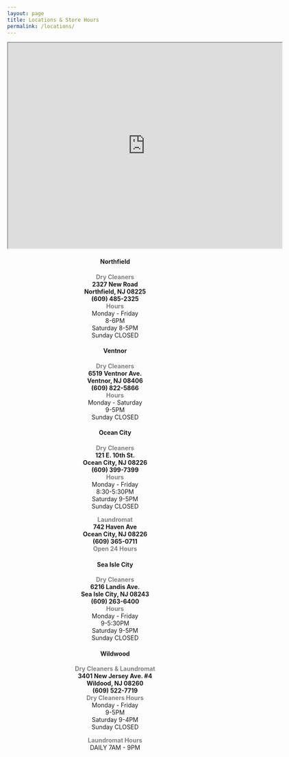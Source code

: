 ```yaml
---
layout: page
title: Locations & Store Hours
permalink: /locations/
---
```

<center><iframe src="https://www.google.com/maps/d/u/0/embed?mid=13szKy6mRagCj-x2ouYiW1ftgoWs&ehbc=2E312F" width="640" height="480"></iframe>
<div id="locations-info">
  <div class="row">
     <div class="col s12 m6 l3">
      <h4><strong>Northfield</strong></h4>
      <p><span style="color: #808080;"><strong>Dry Cleaners</strong></span><br /><strong>2327 New Road<br />Northfield, NJ 08225<br />(609) 485-2325</strong><br /><span style="color: #808080;"><strong>Hours</strong></span><br />Monday - Friday <br />8-6PM<br />Saturday 8-5PM<br />Sunday CLOSED</p>
    </div>
    <div class="col s12 m6 l3">
      <h4><strong>Ventnor</strong></h4>
      <p><span style="color: #808080;"><strong>Dry Cleaners</strong></span><br /><strong>6519 Ventnor Ave. <br />Ventnor, NJ 08406<br />(609) 822-5866</strong><br /><span style="color: #808080;"><strong>Hours</strong></span><br />Monday - Saturday <br />9-5PM<br />Sunday CLOSED</p>
    </div>
    <div class="col s12 m6 l3">
      <h4><strong>Ocean City</strong></h4>
      <p><span style="color: #808080;"><strong>Dry Cleaners</strong></span><br /><strong>121 E. 10th St.<br />Ocean City, NJ 08226<br />(609) 399-7399</strong><br /><span style="color: #808080;"><strong>Hours</strong></span><br />Monday - Friday<br /> 8:30-5:30PM<br />Saturday 9-5PM<br />Sunday CLOSED</p>
      <p><span style="color: #808080;"><strong>Laundromat</strong></span><br /><strong>742 Haven Ave<br />Ocean City, NJ 08226<br />(609) 365-0711</strong><br /><span style="color: #808080;"><strong>Open 24 Hours</strong></span><br /></p>
    </div>
    <div class="col s12 m6 l3">
      <h4><strong>Sea Isle City</strong></h4>
      <p><span style="color: #808080;"><strong>Dry Cleaners</strong></span><br /><strong>6216 Landis Ave.<br />Sea Isle City, NJ 08243<br />(609) 263-6400</strong><br /><span style="color: #808080;"><strong>Hours</strong></span><br />Monday - Friday <br />9-5:30PM<br />Saturday 9-5PM<br />Sunday CLOSED
    </div>
    <div class="col s12 m6 l3">
      <h4><strong>Wildwood</strong></h4>
      <p><span style="color: #808080;"><strong>Dry Cleaners &amp; Laundromat</strong></span><br /><strong>3401 New Jersey Ave. #4<br />Wildood, NJ 08260<br />(609) 522-7719</strong><br /><span style="color: #808080;"><strong>Dry Cleaners Hours</strong></span><br />Monday - Friday<br /> 9-5PM<br />Saturday 9-4PM<br /> Sunday CLOSED</p>
      <p><span style="color: #808080;"><strong>Laundromat Hours</strong></span><br />DAILY 7AM - 9PM<br /></p>
    </div>
  </div>
</div>
